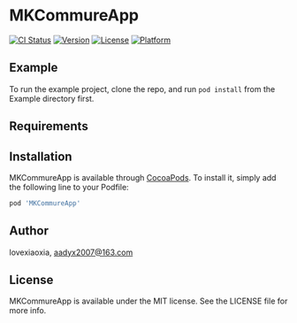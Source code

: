 # MKCommureApp

[![CI Status](https://img.shields.io/travis/lovexiaoxia/MKCommureApp.svg?style=flat)](https://travis-ci.org/lovexiaoxia/MKCommureApp)
[![Version](https://img.shields.io/cocoapods/v/MKCommureApp.svg?style=flat)](https://cocoapods.org/pods/MKCommureApp)
[![License](https://img.shields.io/cocoapods/l/MKCommureApp.svg?style=flat)](https://cocoapods.org/pods/MKCommureApp)
[![Platform](https://img.shields.io/cocoapods/p/MKCommureApp.svg?style=flat)](https://cocoapods.org/pods/MKCommureApp)

## Example

To run the example project, clone the repo, and run `pod install` from the Example directory first.

## Requirements

## Installation

MKCommureApp is available through [CocoaPods](https://cocoapods.org). To install
it, simply add the following line to your Podfile:

```ruby
pod 'MKCommureApp'
```

## Author

lovexiaoxia, aadyx2007@163.com

## License

MKCommureApp is available under the MIT license. See the LICENSE file for more info.
